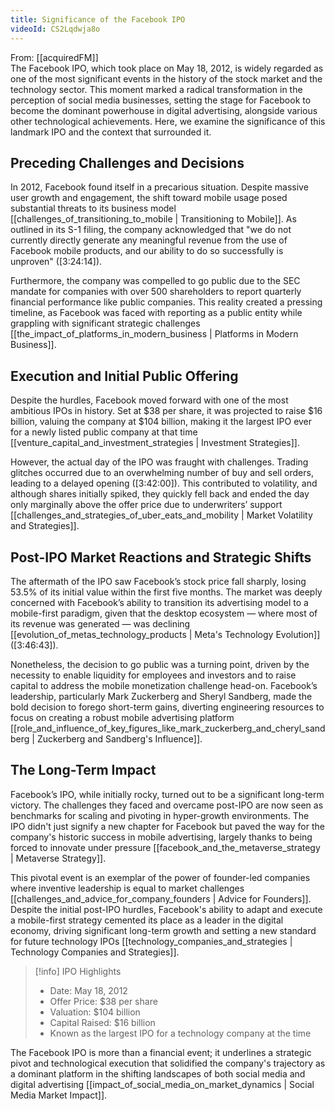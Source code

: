 ```yaml
---
title: Significance of the Facebook IPO
videoId: CS2Lqdwja8o
---
```


From: [[acquiredFM]] <br/> 
The Facebook IPO, which took place on May 18, 2012, is widely regarded as one of the most significant events in the history of the stock market and the technology sector. This moment marked a radical transformation in the perception of social media businesses, setting the stage for Facebook to become the dominant powerhouse in digital advertising, alongside various other technological achievements. Here, we examine the significance of this landmark IPO and the context that surrounded it.

## Preceding Challenges and Decisions

In 2012, Facebook found itself in a precarious situation. Despite massive user growth and engagement, the shift toward mobile usage posed substantial threats to its business model [[challenges_of_transitioning_to_mobile | Transitioning to Mobile]]. As outlined in its S-1 filing, the company acknowledged that "we do not currently directly generate any meaningful revenue from the use of Facebook mobile products, and our ability to do so successfully is unproven" (<a class="yt-timestamp" data-t="03:24:14">[3:24:14]</a>).

Furthermore, the company was compelled to go public due to the SEC mandate for companies with over 500 shareholders to report quarterly financial performance like public companies. This reality created a pressing timeline, as Facebook was faced with reporting as a public entity while grappling with significant strategic challenges [[the_impact_of_platforms_in_modern_business | Platforms in Modern Business]].

## Execution and Initial Public Offering

Despite the hurdles, Facebook moved forward with one of the most ambitious IPOs in history. Set at $38 per share, it was projected to raise $16 billion, valuing the company at $104 billion, making it the largest IPO ever for a newly listed public company at that time [[venture_capital_and_investment_strategies | Investment Strategies]].

However, the actual day of the IPO was fraught with challenges. Trading glitches occurred due to an overwhelming number of buy and sell orders, leading to a delayed opening (<a class="yt-timestamp" data-t="03:42:00">[3:42:00]</a>). This contributed to volatility, and although shares initially spiked, they quickly fell back and ended the day only marginally above the offer price due to underwriters’ support [[challenges_and_strategies_of_uber_eats_and_mobility | Market Volatility and Strategies]].

## Post-IPO Market Reactions and Strategic Shifts

The aftermath of the IPO saw Facebook’s stock price fall sharply, losing 53.5% of its initial value within the first five months. The market was deeply concerned with Facebook’s ability to transition its advertising model to a mobile-first paradigm, given that the desktop ecosystem — where most of its revenue was generated — was declining [[evolution_of_metas_technology_products | Meta's Technology Evolution]] (<a class="yt-timestamp" data-t="03:46:43">[3:46:43]</a>).

Nonetheless, the decision to go public was a turning point, driven by the necessity to enable liquidity for employees and investors and to raise capital to address the mobile monetization challenge head-on. Facebook’s leadership, particularly Mark Zuckerberg and Sheryl Sandberg, made the bold decision to forego short-term gains, diverting engineering resources to focus on creating a robust mobile advertising platform [[role_and_influence_of_key_figures_like_mark_zuckerberg_and_cheryl_sandberg | Zuckerberg and Sandberg's Influence]].

## The Long-Term Impact

Facebook’s IPO, while initially rocky, turned out to be a significant long-term victory. The challenges they faced and overcame post-IPO are now seen as benchmarks for scaling and pivoting in hyper-growth environments. The IPO didn't just signify a new chapter for Facebook but paved the way for the company's historic success in mobile advertising, largely thanks to being forced to innovate under pressure [[facebook_and_the_metaverse_strategy | Metaverse Strategy]].

This pivotal event is an exemplar of the power of founder-led companies where inventive leadership is equal to market challenges [[challenges_and_advice_for_company_founders | Advice for Founders]]. Despite the initial post-IPO hurdles, Facebook's ability to adapt and execute a mobile-first strategy cemented its place as a leader in the digital economy, driving significant long-term growth and setting a new standard for future technology IPOs [[technology_companies_and_strategies | Technology Companies and Strategies]].

> [!info] IPO Highlights
> - Date: May 18, 2012
> - Offer Price: $38 per share
> - Valuation: $104 billion
> - Capital Raised: $16 billion
> - Known as the largest IPO for a technology company at the time

The Facebook IPO is more than a financial event; it underlines a strategic pivot and technological execution that solidified the company's trajectory as a dominant platform in the shifting landscapes of both social media and digital advertising [[impact_of_social_media_on_market_dynamics | Social Media Market Impact]].